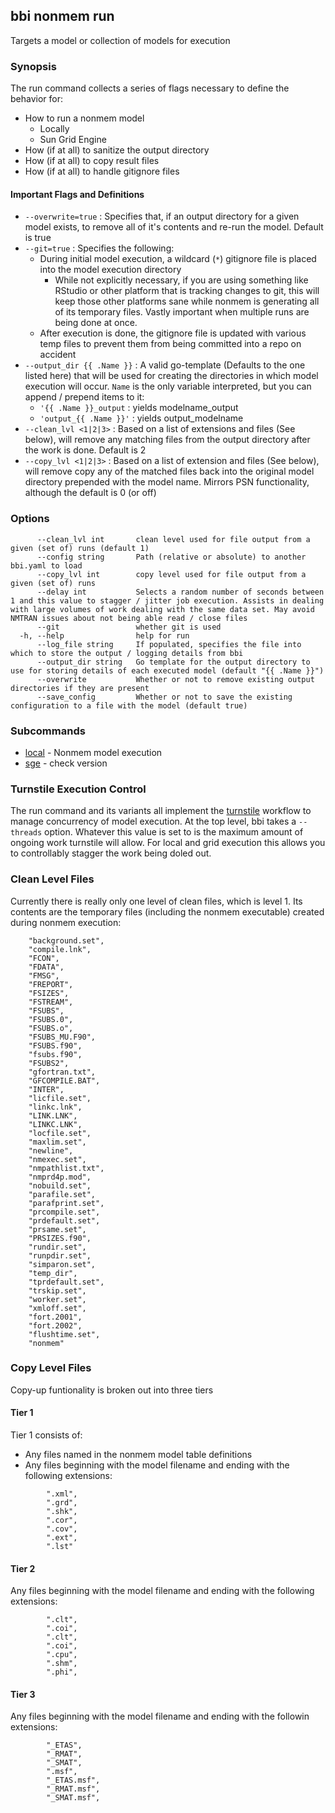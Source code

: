 ## bbi nonmem run

Targets a model or collection of models for execution

### Synopsis

The run command collects a series of flags necessary to define the behavior for:

* How to run a nonmem model
    * Locally
    * Sun Grid Engine
* How (if at all) to sanitize the output directory
* How (if at all) to copy result files
* How (if at all) to handle gitignore files

#### Important Flags and Definitions

* `--overwrite=true` : Specifies that, if an output directory for a given model exists, to remove all of it's contents and re-run the model. Default is true
* `--git=true` : Specifies the following:
     * During initial model execution, a wildcard (`*`) gitignore file is placed into the model execution directory
        * While not explicitly necessary, if you are using something like RStudio or other platform that is tracking changes to git, this will keep those other platforms sane while nonmem is generating all of its temporary files. Vastly important when multiple runs are being done at once. 
     * After execution is done, the gitignore file is updated with various temp files to prevent them from being committed into a repo on accident
* `--output_dir {{ .Name }}` : A valid go-template (Defaults to the one listed here) that will be used for creating the directories in which model execution will occur. `Name` is the only variable interpreted, but you can append / prepend items to it:
    * `'{{ .Name }}_output` : yields modelname_output
    * `'output_{{ .Name }}'` : yields output_modelname
* `--clean_lvl <1|2|3>` : Based on a list of extensions and files (See below), will remove any matching files from the output directory after the work is done. Default is 2
* `--copy_lvl <1|2|3>` : Based on a list of extension and files (See below), will remove copy any of the matched files back into the original model directory prepended with the model name. Mirrors PSN functionality, although the default is 0 (or off)

### Options

```
      --clean_lvl int       clean level used for file output from a given (set of) runs (default 1)
      --config string       Path (relative or absolute) to another bbi.yaml to load
      --copy_lvl int        copy level used for file output from a given (set of) runs
      --delay int           Selects a random number of seconds between 1 and this value to stagger / jitter job execution. Assists in dealing with large volumes of work dealing with the same data set. May avoid NMTRAN issues about not being able read / close files
      --git                 whether git is used
  -h, --help                help for run
      --log_file string     If populated, specifies the file into which to store the output / logging details from bbi
      --output_dir string   Go template for the output directory to use for storing details of each executed model (default "{{ .Name }}")
      --overwrite           Whether or not to remove existing output directories if they are present
      --save_config         Whether or not to save the existing configuration to a file with the model (default true)
```

### Subcommands
* [local](local/local.md) - Nonmem model execution
* [sge](sge/sge.md) - check version


### Turnstile Execution Control
The run command and its variants all implement the [turnstile](https://github.com/metrumresearchgroup/turnstile) workflow to manage concurrency of model execution. At the top level, bbi takes a `--threads` option. Whatever this value is set to is the maximum amount of ongoing work turnstile will allow. For local and grid execution this allows you to controllably stagger the work being doled out. 

### Clean Level Files
Currently there is really only one level of clean files, which is level 1. Its contents are the temporary files (including the nonmem executable) created during nonmem execution:

```
    "background.set",
	"compile.lnk",
	"FCON",
	"FDATA",
	"FMSG",
	"FREPORT",
	"FSIZES",
	"FSTREAM",
	"FSUBS",
	"FSUBS.0",
	"FSUBS.o",
	"FSUBS_MU.F90",
	"FSUBS.f90",
	"fsubs.f90",
	"FSUBS2",
	"gfortran.txt",
	"GFCOMPILE.BAT",
	"INTER",
	"licfile.set",
	"linkc.lnk",
	"LINK.LNK",
	"LINKC.LNK",
	"locfile.set",
	"maxlim.set",
	"newline",
	"nmexec.set",
	"nmpathlist.txt",
	"nmprd4p.mod",
	"nobuild.set",
	"parafile.set",
	"parafprint.set",
	"prcompile.set",
	"prdefault.set",
	"prsame.set",
	"PRSIZES.f90",
	"rundir.set",
	"runpdir.set",
	"simparon.set",
	"temp_dir",
	"tprdefault.set",
	"trskip.set",
	"worker.set",
	"xmloff.set",
	"fort.2001",
	"fort.2002",
	"flushtime.set",
	"nonmem"
```

### Copy Level Files

Copy-up funtionality is broken out into three tiers

#### Tier 1
Tier 1 consists of:

* Any files named in the nonmem model table definitions
* Any files beginning with the model filename and ending with the following extensions:

```
    	".xml",
		".grd",
		".shk",
		".cor",
		".cov",
		".ext",
		".lst"
```

#### Tier 2
Any files beginning with the model filename and ending with the following extensions:

```
        ".clt",
		".coi",
		".clt",
		".coi",
		".cpu",
		".shm",
		".phi",
```


#### Tier 3
Any files beginning with the model filename and ending with the followin extensions:

```
		"_ETAS",
		"_RMAT",
		"_SMAT",
		".msf",
		"_ETAS.msf",
		"_RMAT.msf",
		"_SMAT.msf",
```